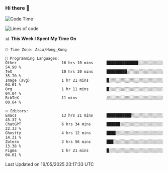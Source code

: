 ### Hi there 👋

<!--
**nicehiro/nicehiro** is a ✨ _special_ ✨ repository because its `README.md` (this file) appears on your GitHub profile.

Here are some ideas to get you started:

- 🔭 I’m currently working on ...
- 🌱 I’m currently learning ...
- 👯 I’m looking to collaborate on ...
- 🤔 I’m looking for help with ...
- 💬 Ask me about ...
- 📫 How to reach me: ...
- 😄 Pronouns: ...
- ⚡ Fun fact: ...
-->

<!--START_SECTION:waka-->
![Code Time](http://img.shields.io/badge/Code%20Time-670%20hrs%2051%20mins-blue)

![Lines of code](https://img.shields.io/badge/From%20Hello%20World%20I%27ve%20Written-1.7%20million%20lines%20of%20code-blue)

📊 **This Week I Spent My Time On** 

```text
🕑︎ Time Zone: Asia/Hong_Kong

💬 Programming Languages: 
Other                    16 hrs 10 mins      ██████████████░░░░░░░░░░░   54.90 % 
TeX                      10 hrs 30 mins      █████████░░░░░░░░░░░░░░░░   35.70 % 
Image (svg)              1 hr 21 mins        █░░░░░░░░░░░░░░░░░░░░░░░░   04.61 % 
Org                      1 hr 11 mins        █░░░░░░░░░░░░░░░░░░░░░░░░   04.04 % 
BibTeX                   11 mins             ░░░░░░░░░░░░░░░░░░░░░░░░░   00.64 % 

🔥 Editors: 
Emacs                    13 hrs 21 mins      ███████████░░░░░░░░░░░░░░   45.37 % 
ChatGPT                  6 hrs 34 mins       ██████░░░░░░░░░░░░░░░░░░░   22.33 % 
Ghostty                  4 hrs 12 mins       ████░░░░░░░░░░░░░░░░░░░░░   14.31 % 
Zotero                   3 hrs 56 mins       ███░░░░░░░░░░░░░░░░░░░░░░   13.38 % 
Figma                    1 hr 21 mins        █░░░░░░░░░░░░░░░░░░░░░░░░   04.61 % 
```


 Last Updated on 16/05/2025 23:17:33 UTC
<!--END_SECTION:waka-->
